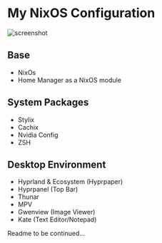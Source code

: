 # My NixOS Configuration

![screenshot](screenshot.png)

## Base
- NixOs
- Home Manager as a NixOS module

## System Packages
- Stylix
- Cachix
- Nvidia Config
- ZSH

## Desktop Environment

- Hyprland & Ecosystem (Hyprpaper)
- Hyprpanel (Top Bar)
- Thunar
- MPV
- Gwenview (Image Viewer)
- Kate (Text Editor/Notepad) 

Readme to be continued...